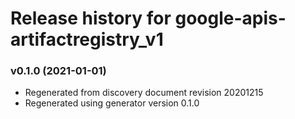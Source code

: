 # Release history for google-apis-artifactregistry_v1

### v0.1.0 (2021-01-01)

* Regenerated from discovery document revision 20201215
* Regenerated using generator version 0.1.0

